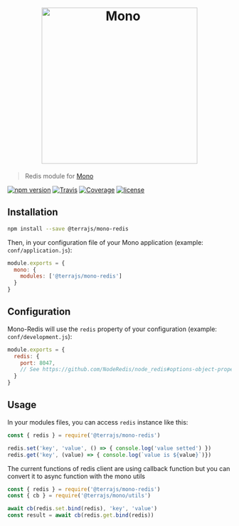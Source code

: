 <h1 align="center"><img src="https://user-images.githubusercontent.com/904724/31045532-0e1168a8-a5e6-11e7-8f56-543fe4613e02.png" width="350" alt="Mono"/></h1>

> Redis module for [Mono](https://github.com/terrajs/mono)

[![npm version](https://img.shields.io/npm/v/@terrajs/mono-redis.svg)](https://www.npmjs.com/package/@terrajs/mono-redis)
[![Travis](https://img.shields.io/travis/terrajs/mono-redis/master.svg)](https://travis-ci.org/terrajs/mono-redis)
[![Coverage](https://img.shields.io/codecov/c/github/terrajs/mono-redis/master.svg)](https://codecov.io/gh/terrajs/mono-redis.js)
[![license](https://img.shields.io/github/license/terrajs/mono-redis.svg)](https://github.com/terrajs/mono-redis/blob/master/LICENSE)

## Installation

```bash
npm install --save @terrajs/mono-redis
```

Then, in your configuration file of your Mono application (example: `conf/application.js`):

```js
module.exports = {
  mono: {
    modules: ['@terrajs/mono-redis']
  }
}
```

## Configuration

Mono-Redis will use the `redis` property of your configuration (example: `conf/development.js`):

```js
module.exports = {
  redis: {
    port: 8047,
    // See https://github.com/NodeRedis/node_redis#options-object-properties for more argument
  }
}
```

## Usage

In your modules files, you can access `redis` instance like this:

```js
const { redis } = require('@terrajs/mono-redis')

redis.set('key', 'value', () => { console.log('value setted') })
redis.get('key', (value) => { console.log(`value is ${value}`)})

```

The current functions of redis client are using callback function but you can convert it to async function with the mono utils

```js
const { redis } = require('@terrajs/mono-redis')
const { cb } = require('@terrajs/mono/utils')

await cb(redis.set.bind(redis), 'key', 'value')
const result = await cb(redis.get.bind(redis))
```
